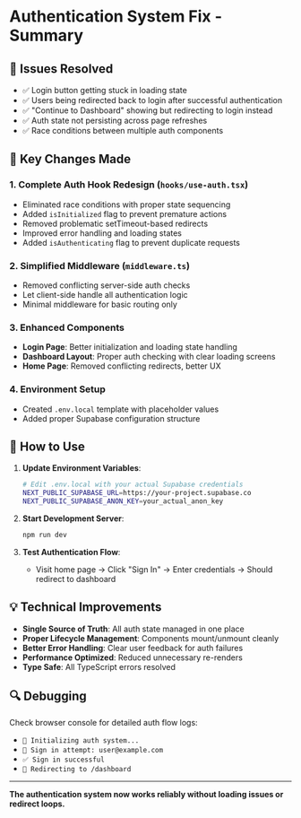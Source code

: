 # Authentication System Fix - Summary

## 🚨 **Issues Resolved**

- ✅ Login button getting stuck in loading state
- ✅ Users being redirected back to login after successful authentication
- ✅ "Continue to Dashboard" showing but redirecting to login instead
- ✅ Auth state not persisting across page refreshes
- ✅ Race conditions between multiple auth components

## 🔧 **Key Changes Made**

### 1. **Complete Auth Hook Redesign** (`hooks/use-auth.tsx`)
- Eliminated race conditions with proper state sequencing
- Added `isInitialized` flag to prevent premature actions
- Removed problematic setTimeout-based redirects
- Improved error handling and loading states
- Added `isAuthenticating` flag to prevent duplicate requests

### 2. **Simplified Middleware** (`middleware.ts`)
- Removed conflicting server-side auth checks
- Let client-side handle all authentication logic
- Minimal middleware for basic routing only

### 3. **Enhanced Components**
- **Login Page**: Better initialization and loading state handling
- **Dashboard Layout**: Proper auth checking with clear loading screens
- **Home Page**: Removed conflicting redirects, better UX

### 4. **Environment Setup**
- Created `.env.local` template with placeholder values
- Added proper Supabase configuration structure

## 🚀 **How to Use**

1. **Update Environment Variables**:
   ```bash
   # Edit .env.local with your actual Supabase credentials
   NEXT_PUBLIC_SUPABASE_URL=https://your-project.supabase.co
   NEXT_PUBLIC_SUPABASE_ANON_KEY=your_actual_anon_key
   ```

2. **Start Development Server**:
   ```bash
   npm run dev
   ```

3. **Test Authentication Flow**:
   - Visit home page → Click "Sign In" → Enter credentials → Should redirect to dashboard

## 💡 **Technical Improvements**

- **Single Source of Truth**: All auth state managed in one place
- **Proper Lifecycle Management**: Components mount/unmount cleanly
- **Better Error Handling**: Clear user feedback for auth failures
- **Performance Optimized**: Reduced unnecessary re-renders
- **Type Safe**: All TypeScript errors resolved

## 🔍 **Debugging**

Check browser console for detailed auth flow logs:
- `🚀 Initializing auth system...`
- `🔐 Sign in attempt: user@example.com`
- `✅ Sign in successful`
- `📍 Redirecting to /dashboard`

---

**The authentication system now works reliably without loading issues or redirect loops.**